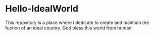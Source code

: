 # Hello-IdealWorld
This repository is a place where i dedicate to create and maintain the fuction of an ideal country. God bless this world from human.
